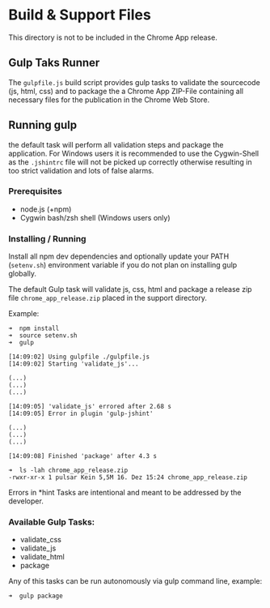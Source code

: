 # Build & Support Files

This directory is not to be included in the Chrome App release.

## Gulp Taks Runner

The `gulpfile.js` build script provides gulp tasks to validate the sourcecode (js, html, css) and to package the a Chrome App ZIP-File containing all necessary files for the publication in the Chrome Web Store.

## Running gulp

the default task will perform all validation steps and package the application. For Windows users it is recommended to use the Cygwin-Shell as the `.jshintrc` file will not be picked up correctly otherwise resulting in too strict validation and lots of false alarms.

### Prerequisites

* node.js (+npm)
* Cygwin bash/zsh shell (Windows users only)

### Installing / Running

Install all npm dev dependencies and optionally update your PATH (`setenv.sh`) environment variable if you do not plan on installing gulp globally.

The default Gulp task will validate js, css, html and package a release zip file `chrome_app_release.zip` placed in the support directory.

Example:

```
➜  npm install
➜  source setenv.sh
➜  gulp

[14:09:02] Using gulpfile ./gulpfile.js
[14:09:02] Starting 'validate_js'...

(...)
(...)
(...)

[14:09:05] 'validate_js' errored after 2.68 s
[14:09:05] Error in plugin 'gulp-jshint'

(...)
(...)
(...)

[14:09:08] Finished 'package' after 4.3 s

➜  ls -lah chrome_app_release.zip
-rwxr-xr-x 1 pulsar Kein 5,5M 16. Dez 15:24 chrome_app_release.zip
```

Errors in *hint Tasks are intentional and meant to be addressed by the developer.

### Available Gulp Tasks:

* validate_css
* validate_js
* validate_html
* package

Any of this tasks can be run autonomously via gulp command line, example:

```
➜  gulp package
```
